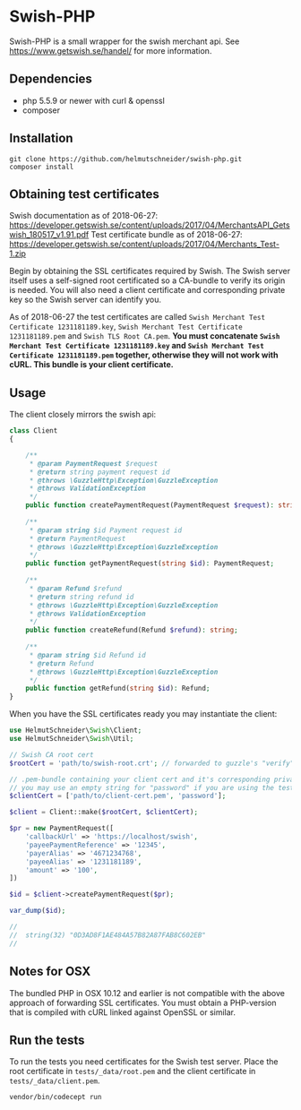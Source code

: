 # Swish-PHP
Swish-PHP is a small wrapper for the swish merchant api. See https://www.getswish.se/handel/ for more information.

## Dependencies
- php 5.5.9 or newer with curl & openssl
- composer

## Installation
```shell
git clone https://github.com/helmutschneider/swish-php.git
composer install
```

## Obtaining test certificates
Swish documentation as of 2018-06-27: https://developer.getswish.se/content/uploads/2017/04/MerchantsAPI_Getswish_180517_v1.91.pdf
Test certificate bundle as of 2018-06-27: https://developer.getswish.se/content/uploads/2017/04/Merchants_Test-1.zip

Begin by obtaining the SSL certificates required by Swish. The Swish server itself uses a self-signed root
certificated so a CA-bundle to verify its origin is needed. You will also need a client certificate and
corresponding private key so the Swish server can identify you.

As of 2018-06-27 the test certificates are called `Swish Merchant Test Certificate 1231181189.key`, `Swish Merchant Test Certificate 1231181189.pem` and `Swish TLS Root CA.pem`.
**You must concatenate `Swish Merchant Test Certificate 1231181189.key` and `Swish Merchant Test Certificate 1231181189.pem` together, otherwise they will not work with cURL.
This bundle is your client certificate.**

## Usage
The client closely mirrors the swish api:
```php
class Client
{

    /**
     * @param PaymentRequest $request
     * @return string payment request id
     * @throws \GuzzleHttp\Exception\GuzzleException
     * @throws ValidationException
     */
    public function createPaymentRequest(PaymentRequest $request): string;
    
    /**
     * @param string $id Payment request id
     * @return PaymentRequest
     * @throws \GuzzleHttp\Exception\GuzzleException
     */
    public function getPaymentRequest(string $id): PaymentRequest;
    
    /**
     * @param Refund $refund
     * @return string refund id
     * @throws \GuzzleHttp\Exception\GuzzleException
     * @throws ValidationException
     */
    public function createRefund(Refund $refund): string;
    
    /**
     * @param string $id Refund id
     * @return Refund
     * @throws \GuzzleHttp\Exception\GuzzleException
     */
    public function getRefund(string $id): Refund;
}
```
When you have the SSL certificates ready you may instantiate the client:
```php
use HelmutSchneider\Swish\Client;
use HelmutSchneider\Swish\Util;

// Swish CA root cert
$rootCert = 'path/to/swish-root.crt'; // forwarded to guzzle's "verify" option

// .pem-bundle containing your client cert and it's corresponding private key. forwarded to guzzle's "cert" option
// you may use an empty string for "password" if you are using the test certificates.
$clientCert = ['path/to/client-cert.pem', 'password'];

$client = Client::make($rootCert, $clientCert);

$pr = new PaymentRequest([
    'callbackUrl' => 'https://localhost/swish',
    'payeePaymentReference' => '12345',
    'payerAlias' => '4671234768',
    'payeeAlias' => '1231181189',
    'amount' => '100',
])

$id = $client->createPaymentRequest($pr);

var_dump($id);

//
//  string(32) "0D3AD8F1AE484A57B82A87FAB8C602EB"
//

```

## Notes for OSX
The bundled PHP in OSX 10.12 and earlier is not compatible with the above approach of forwarding SSL certificates. You
must obtain a PHP-version that is compiled with cURL linked against OpenSSL or similar.

## Run the tests
To run the tests you need certificates for the Swish test server. Place the root certificate in `tests/_data/root.pem` and
the client certificate in `tests/_data/client.pem`.
```shell
vendor/bin/codecept run
```
